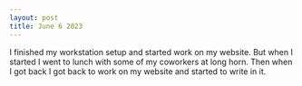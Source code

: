 ```yaml
---
layout: post
title: June 6 2023
---
```


I finished my workstation setup and started work on my website. But when I started I went to lunch with some of my coworkers at long horn. Then when I got back I got back to work on my website and started to write in it.
